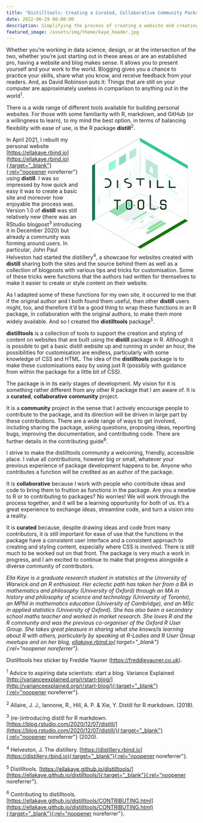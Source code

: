 ```yaml
---
title: "Distilltools: Creating a Curated, Collaborative Community Package"
date: 2022-06-29 00:00:00
description: Simplifying the process of creating a website and creating community. Ella Kaye discusses the motivations and process of creating the distills package.    Image header / distilltools hex sticker by Freddie Yauner.
featured_image: /assets/img/theme/kaye_header.jpg
---
```


Whether you’re working in data science, design, or at the intersection of the two, whether you’re just starting out in these areas or are an established pro, having a website and blog makes sense. It allows you to present yourself and your work to the world. Blogging gives you a chance to practice your skills, share what you know, and receive feedback from your readers. And, as David Robinson puts it: Things that are still on your computer are approximately useless in comparison to anything out in the world<sup>1</sup>.

There is a wide range of different tools available for building personal websites. For those with some familiarity with R, markdown, and GitHub (or a willingness to learn), to my mind the best option, in terms of balancing flexibility with ease of use, is the R package **distill**<sup>2</sup>.

<img height="300" align="right" hspace="20" src="../assets/img/theme/kaye_header_image.jpg" alt="A hexagon that looks 3D, lines and squares with different shades of teal. The text “distill tools” front and center." >

In April 2021, I rebuilt my personal website [https://ellakaye.rbind.io](https://ellakaye.rbind.io){:target="_blank"}{:rel="noopener noreferrer"} using **distill**. I was so impressed by how quick and easy it was to create a basic site and moreover how enjoyable the process was. Version 1.0 of **distill** was still relatively new (there was an RStudio blogpost<sup>3</sup> introducing it in December 2020) but already a community was forming around users. In particular, John Paul Helveston had started the distillery<sup>4</sup>, a showcase for websites created with **distill** sharing both the sites and the source behind them as well as a collection of blogposts with various tips and tricks for customisation. Some of these tricks were functions that the authors had written for themselves to make it easier to create or style content on their website.

As I adapted some of these functions for my own site, it occurred to me that if the original author and I both found them useful, then other **distill** users might, too, and therefore it’d be a good thing to wrap these functions in an R package, in collaboration with the original authors, to make them more widely available. And so I created the **distilltools** package<sup>5</sup>.

**distilltools** is a collection of tools to support the creation and styling of content on websites that are built using the **distill** package in R. Although it is possible to get a basic distill website up and running in under an hour, the possibilities for customisation are endless, particularly with some knowledge of CSS and HTML. The idea of the **distilltools** package is to make these customisations easy by using just R (possibly with guidance from within the package for a little bit of CSS).

The package is in its early stages of development. My vision for it is something rather different from any other R package that I am aware of. It is a **curated**, **collaborative** **community** project.

It is a **community** project in the sense that I actively encourage people to contribute to the package, and its direction will be driven in large part by these contributions. There are a wide range of ways to get involved, including sharing the package, asking questions, proposing ideas, reporting bugs, improving the documentation, and contributing code. There are further details in the contributing guide<sup>6</sup>.

I strive to make the distilltools community a welcoming, friendly, accessible place. I value all contributions, however big or small, whatever your previous experience of package development happens to be. Anyone who contributes a function will be credited as an author of the package.

It is **collaborative** because I work with people who contribute ideas and code to bring them to fruition as functions in the package. Are you a newbie to R or to contributing to packages? No worries! We will work through the process together, and it will be a learning opportunity for both of us. It’s a great experience to exchange ideas, streamline code, and turn a vision into a reality.

It is **curated** because, despite drawing ideas and code from many contributors, it is still important for ease of use that the functions in the package have a consistent user interface and a consistent approach to creating and styling content, especially where CSS is involved. There is still much to be worked out on that front. The package is very much a work in progress, and I am excited to continue to make that progress alongside a diverse community of contributors.

*Ella Kaye is a graduate research student in statistics at the University of Warwick and an R enthusiast. Her eclectic path has taken her from a BA in mathematics and philosophy (University of Oxford) through an MA in history and philosophy of science and technology (University of Toronto), an MPhil in mathematics education (University of Cambridge), and an MSc in applied statistics (University of Oxford). She has also been a secondary school maths teacher and worked in market research. She loves R and the R community and was the previous co-organiser of the Oxford R User Group. She takes great pleasure in sharing what she knows/is learning about R with others, particularly by speaking at R-Ladies and R User Group meetups and on her blog, [ellakaye.rbind.io](https://ellakaye.rbind.io/){:target="_blank"}{:rel="noopener noreferrer"}.*

Distilltools hex sticker by Freddie Yauner (https://freddieyauner.co.uk).

<sup>1</sup> Advice to aspiring data scientists: start a blog. Variance Explained [http://varianceexplained.org/r/start-blog/](http://varianceexplained.org/r/start-blog/){:target="_blank"}{:rel="noopener noreferrer"}.

<sup>2</sup> Allaire, J. J., Iannone, R., Hill, A. P. & Xie, Y. Distill for R markdown. (2018).

<sup>3</sup> (re-)introducing distill for R markdown. [https://blog.rstudio.com/2020/12/07/distill/](https://blog.rstudio.com/2020/12/07/distill/){:target="_blank"}{:rel="noopener noreferrer"} (2020).

<sup>4</sup> Helveston, J. The distillery. [https://distillery.rbind.io](https://distillery.rbind.io){:target="_blank"}{:rel="noopener noreferrer"}.

<sup>5</sup> Distilltools. [https://ellakaye.github.io/distilltools/](https://ellakaye.github.io/distilltools/){:target="_blank"}{:rel="noopener noreferrer"}.

<sup>6</sup> Contributing to distilltools. [https://ellakaye.github.io/distilltools/CONTRIBUTING.html](https://ellakaye.github.io/distilltools/CONTRIBUTING.html){:target="_blank"}{:rel="noopener noreferrer"}.